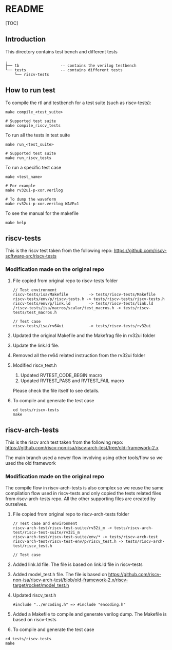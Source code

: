 # README

[TOC]

## Introduction

This directory contains test bench and different tests 

```
.
├── tb					-- contains the verilog testbench
└── tests				-- contains different tests
    └── riscv-tests
```



## How to run test

To compile the rtl and testbench for a test suite (such as riscv-tests):

```shell
make compile_<test_suite>

# Supported test suite
make compile_riscv_tests
```

To run all the tests in test suite

```shell
make run_<test_suite>
 
# Supported test suite
make run_riscv_tests
```

To run a specific test case

```shell
make <test_name>

# For example
make rv32ui-p-xor.verilog

# To dump the waveform
make rv32ui-p-xor.verilog WAVE=1
```

To see the manual for the makefile

```shell
make help
```



## riscv-tests

This is the riscv test taken from the following repo: <https://github.com/riscv-software-src/riscv-tests>

### Modification made on the original repo

1. File copied from original repo to riscv-tests folder

   ```
   // Test environment
   riscv-tests/isa/Makefile 		-> tests/riscv-tests/Makefile
   riscv-tests/env/p/riscv-tests.h -> tests/riscv-tests/riscv-tests.h
   riscv-tests/env/p/link.ld 		-> tests/riscv-tests/link.ld
   /riscv-tests/isa/macros/scalar/test_macros.h -> tests/riscv-tests/test_macros.h
   
   // Test case
   riscv-tests/isa/rv64ui 			-> tests/riscv-tests/rv32ui
   ```

2. Updated the original Makefile and the Makefrag file in rv32ui folder
3. Update the link.ld file.
4. Removed all the rv64 related instruction from the rv32ui folder
5. Modified riscv_test.h
   1. Updated RVTEST_CODE_BEGIN macro
   2. Updated RVTEST_PASS and RVTEST_FAIL macro

   Please check the file itself to see details.

6. To compile and generate the test case

   ```shell
   cd tests/riscv-tests
   make
   ```




## riscv-arch-tests

This is the riscv arch test taken from the following repo: https://github.com/riscv-non-isa/riscv-arch-test/tree/old-framework-2.x

The main branch used a newer flow involving using other tools/flow so we used the old framework

### Modification made on the original repo

The compile flow in riscv-arch-tests is also complex so we reuse the same compilation flow used in riscv-tests and only copied the tests related files from riscv-arch-tests repo. All the other supporting files are created by ourselves.

1. File copied from original repo to riscv-arch-tests folder

   ```text
   // Test case and environment
   riscv-arch-test/riscv-test-suite/rv32i_m -> tests/riscv-arch-test/riscv-test-suite/rv32i_m
   riscv-arch-test/riscv-test-suite/env/* -> tests/riscv-arch-test
   riscv-arch-test/riscv-test-env/p/riscv_test.h -> tests/riscv-arch-test/riscv_test.h
   
   // Test case
   ```

2. Added link.ld file. The file is based on link.ld file in riscv-tests

3. Added model_test.h file. The file is based on <https://github.com/riscv-non-isa/riscv-arch-test/blob/old-framework-2.x/riscv-target/rocket/model_test.h>

4. Updated riscv_test.h

   ```
   #include "../encoding.h" => #include "encoding.h"
   ```

   

5. Added a Makefile to compile and generate verilog dump. The Makefile is based on riscv-tests
6. To compile and generate the test case

```shell
cd tests/riscv-tests
make
```



